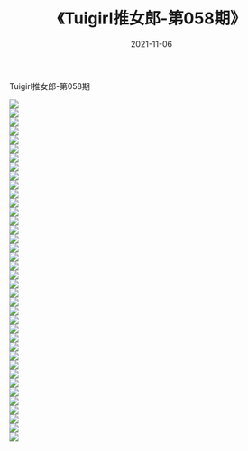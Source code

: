 ﻿---
layout: post
title:  《Tuigirl推女郎-第058期》
date:   2021-11-06
img: http://imgx.orgx.ga/漏D/网络美图/2021/Tuigirl推女郎-第058期/000.jpg
categories: [美女, 清纯, 唯美]
---

Tuigirl推女郎-第058期

  ![](http://imgx.orgx.ga/漏D/网络美图/2021/Tuigirl推女郎-第058期/001.jpg) <br> ![](http://imgx.orgx.ga/漏D/网络美图/2021/Tuigirl推女郎-第058期/002.jpg) <br> ![](http://imgx.orgx.ga/漏D/网络美图/2021/Tuigirl推女郎-第058期/003.jpg) <br> ![](http://imgx.orgx.ga/漏D/网络美图/2021/Tuigirl推女郎-第058期/004.jpg) <br> ![](http://imgx.orgx.ga/漏D/网络美图/2021/Tuigirl推女郎-第058期/005.jpg) <br> ![](http://imgx.orgx.ga/漏D/网络美图/2021/Tuigirl推女郎-第058期/006.jpg) <br> ![](http://imgx.orgx.ga/漏D/网络美图/2021/Tuigirl推女郎-第058期/007.jpg) <br> ![](http://imgx.orgx.ga/漏D/网络美图/2021/Tuigirl推女郎-第058期/008.jpg) <br> ![](http://imgx.orgx.ga/漏D/网络美图/2021/Tuigirl推女郎-第058期/009.jpg) <br> ![](http://imgx.orgx.ga/漏D/网络美图/2021/Tuigirl推女郎-第058期/010.jpg) <br> ![](http://imgx.orgx.ga/漏D/网络美图/2021/Tuigirl推女郎-第058期/011.jpg) <br> ![](http://imgx.orgx.ga/漏D/网络美图/2021/Tuigirl推女郎-第058期/012.jpg) <br> ![](http://imgx.orgx.ga/漏D/网络美图/2021/Tuigirl推女郎-第058期/013.jpg) <br> ![](http://imgx.orgx.ga/漏D/网络美图/2021/Tuigirl推女郎-第058期/014.jpg) <br> ![](http://imgx.orgx.ga/漏D/网络美图/2021/Tuigirl推女郎-第058期/015.jpg) <br> ![](http://imgx.orgx.ga/漏D/网络美图/2021/Tuigirl推女郎-第058期/016.jpg) <br> ![](http://imgx.orgx.ga/漏D/网络美图/2021/Tuigirl推女郎-第058期/017.jpg) <br> ![](http://imgx.orgx.ga/漏D/网络美图/2021/Tuigirl推女郎-第058期/018.jpg) <br> ![](http://imgx.orgx.ga/漏D/网络美图/2021/Tuigirl推女郎-第058期/019.jpg) <br> ![](http://imgx.orgx.ga/漏D/网络美图/2021/Tuigirl推女郎-第058期/020.jpg) <br> ![](http://imgx.orgx.ga/漏D/网络美图/2021/Tuigirl推女郎-第058期/021.jpg) <br> ![](http://imgx.orgx.ga/漏D/网络美图/2021/Tuigirl推女郎-第058期/022.jpg) <br> ![](http://imgx.orgx.ga/漏D/网络美图/2021/Tuigirl推女郎-第058期/023.jpg) <br> ![](http://imgx.orgx.ga/漏D/网络美图/2021/Tuigirl推女郎-第058期/024.jpg) <br> ![](http://imgx.orgx.ga/漏D/网络美图/2021/Tuigirl推女郎-第058期/025.jpg) <br> ![](http://imgx.orgx.ga/漏D/网络美图/2021/Tuigirl推女郎-第058期/026.jpg) <br> ![](http://imgx.orgx.ga/漏D/网络美图/2021/Tuigirl推女郎-第058期/027.jpg) <br> ![](http://imgx.orgx.ga/漏D/网络美图/2021/Tuigirl推女郎-第058期/028.jpg) <br> ![](http://imgx.orgx.ga/漏D/网络美图/2021/Tuigirl推女郎-第058期/029.jpg) <br> ![](http://imgx.orgx.ga/漏D/网络美图/2021/Tuigirl推女郎-第058期/030.jpg) <br> ![](http://imgx.orgx.ga/漏D/网络美图/2021/Tuigirl推女郎-第058期/031.jpg) <br> ![](http://imgx.orgx.ga/漏D/网络美图/2021/Tuigirl推女郎-第058期/032.jpg) <br> ![](http://imgx.orgx.ga/漏D/网络美图/2021/Tuigirl推女郎-第058期/033.jpg) <br> ![](http://imgx.orgx.ga/漏D/网络美图/2021/Tuigirl推女郎-第058期/034.jpg) <br> ![](http://imgx.orgx.ga/漏D/网络美图/2021/Tuigirl推女郎-第058期/035.jpg) <br> ![](http://imgx.orgx.ga/漏D/网络美图/2021/Tuigirl推女郎-第058期/036.jpg) <br> ![](http://imgx.orgx.ga/漏D/网络美图/2021/Tuigirl推女郎-第058期/037.jpg) <br> ![](http://imgx.orgx.ga/漏D/网络美图/2021/Tuigirl推女郎-第058期/038.jpg) <br>